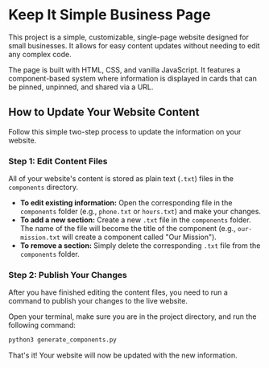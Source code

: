 # Keep It Simple Business Page

This project is a simple, customizable, single-page website designed for small businesses. It allows for easy content updates without needing to edit any complex code.

The page is built with HTML, CSS, and vanilla JavaScript. It features a component-based system where information is displayed in cards that can be pinned, unpinned, and shared via a URL.

## How to Update Your Website Content

Follow this simple two-step process to update the information on your website.

### Step 1: Edit Content Files

All of your website's content is stored as plain text (`.txt`) files in the `components` directory.

-   **To edit existing information:** Open the corresponding file in the `components` folder (e.g., `phone.txt` or `hours.txt`) and make your changes.
-   **To add a new section:** Create a new `.txt` file in the `components` folder. The name of the file will become the title of the component (e.g., `our-mission.txt` will create a component called "Our Mission").
-   **To remove a section:** Simply delete the corresponding `.txt` file from the `components` folder.

### Step 2: Publish Your Changes

After you have finished editing the content files, you need to run a command to publish your changes to the live website.

Open your terminal, make sure you are in the project directory, and run the following command:

```bash
python3 generate_components.py
```

That's it! Your website will now be updated with the new information.
